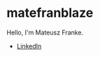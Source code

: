 # matefranblaze
Hello, I'm Mateusz Franke.
- [LinkedIn](https://www.linkedin.com/in/mateusz-franke-bb8aa4101/)